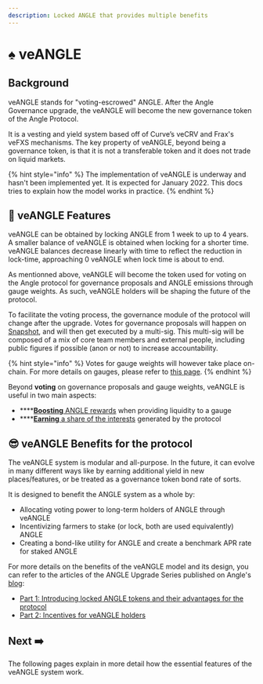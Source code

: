 ```yaml
---
description: Locked ANGLE that provides multiple benefits
---
```


# ♠ veANGLE

## Background

veANGLE stands for "voting-escrowed" ANGLE. After the Angle Governance upgrade, the veANGLE will become the new governance token of the Angle Protocol.&#x20;

It is a vesting and yield system based off of Curve’s veCRV and Frax's veFXS mechanisms. The key property of veANGLE, beyond being a governance token, is that it is not a transferable token and it does not trade on liquid markets.

{% hint style="info" %}
The implementation of veANGLE is underway and hasn't been implemented yet. It is expected for January 2022. This docs tries to explain how the model works in practice.
{% endhint %}

## 🧾 veANGLE Features

veANGLE can be obtained by locking ANGLE from 1 week to up to 4 years. A smaller balance of veANGLE is obtained when locking for a shorter time. veANGLE balances decrease linearly with time to reflect the reduction in lock-time, approaching 0 veANGLE when lock time is about to end.

As mentionned above, veANGLE will become the token used for voting on the Angle protocol for governance proposals and ANGLE emissions through gauge weights. As such, veANGLE holders will be shaping the future of the protocol.

To facilitate the voting process, the governance module of the protocol will change after the upgrade. Votes for governance proposals will happen on [Snapshot](https://snapshot.org/#/anglegovernance.eth), and will then get executed by a multi-sig. This multi-sig will be composed of a mix of core team members and external people, including public figures if possible (anon or not) to increase accountability.

{% hint style="info" %}
Votes for gauge weights will however take place on-chain. For more details on gauges, please refer to [this page](gauges.md).
{% endhint %}

Beyond **voting** on governance proposals and gauge weights, veANGLE is useful in two main aspects:

* ****[**Boosting** ANGLE rewards](boost.md) when providing liquidity to a gauge
* ****[**Earning** a share of the interests](interests.md) generated by the protocol

## 😎 veANGLE Benefits for the protocol

The veANGLE system is modular and all-purpose. In the future, it can evolve in many different ways like by earning additional yield in new places/features, or be treated as a governance token bond rate of sorts.

It is designed to benefit the ANGLE system as a whole by:

* Allocating voting power to long-term holders of ANGLE through veANGLE
* Incentivizing farmers to stake (or lock, both are used equivalently) ANGLE
* Creating a bond-like utility for ANGLE and create a benchmark APR rate for staked ANGLE

For more details on the benefits of the veANGLE model and its design, you can refer to the articles of the ANGLE Upgrade Series published on Angle's [blog](https://blog.angle.money):

* [Part 1: Introducing locked ANGLE tokens and their advantages for the protocol](https://blog.angle.money/angle-upgrade-series-part-1-introducing-locked-angle-tokens-and-their-advantages-for-the-protocol-cd4340f7654a)
* [Part 2: Incentives for veANGLE holders](https://blog.angle.money/angle-upgrade-series-part-2-incentives-for-veangle-holders-9c43051b9a0)

## Next ➡️

The following pages explain in more detail how the essential features of the veANGLE system work.
